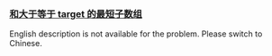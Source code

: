 ### [和大于等于 target 的最短子数组](https://leetcode.com/problems/2VG8Kg)

<p>English description is not available for the problem. Please switch to Chinese.</p>
